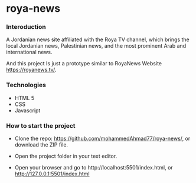 # roya-news


### Interoduction
A Jordanian news site affiliated with the Roya TV channel, which brings the local Jordanian news, Palestinian news, and the most prominent Arab and international news.

And this project Is just a prototype similar to RoyaNews Website https://royanews.tv/.

### Technologies

- HTML 5
- CSS
- Javascript

### How to start the project
- Clone the repo: https://github.com/mohammedAhmad77/roya-news/,
or download the ZIP file.

- Open the project folder in your text editor. 
- Open your browser and go to http://localhost:5501/index.html, or http://127.0.0.1:5501/index.html
